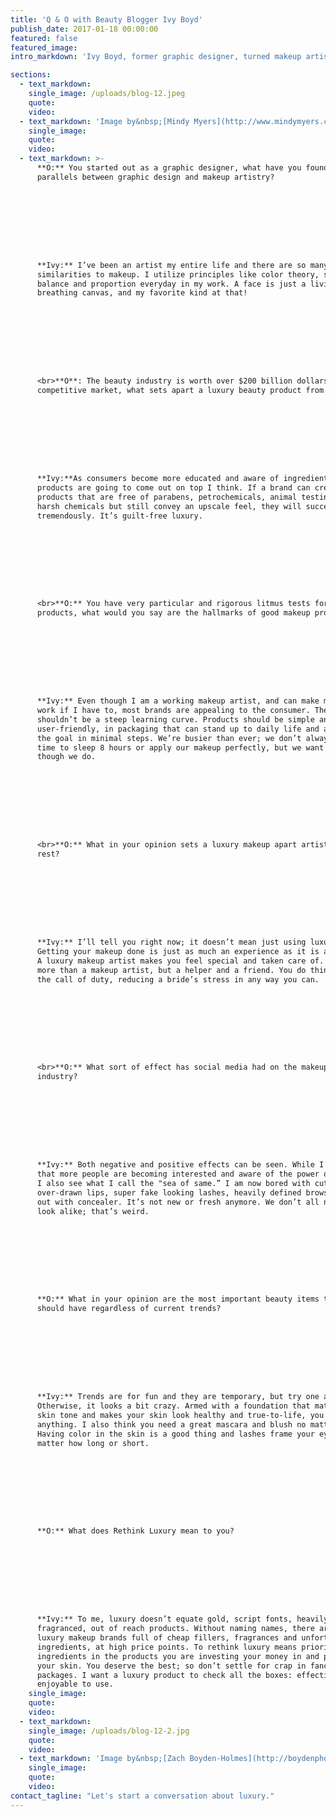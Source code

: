 ```yaml
---
title: 'Q & O with Beauty Blogger Ivy Boyd'
publish_date: 2017-01-18 00:00:00
featured: false
featured_image:
intro_markdown: 'Ivy Boyd, former graphic designer, turned makeup artist/ beauty blogger and contributor to More.com sat with Orit to discuss cosmetics, the impact of social media within the industry and her thoughts on where beauty fits in the luxury category.​'

sections:
  - text_markdown:
    single_image: /uploads/blog-12.jpeg
    quote:
    video:
  - text_markdown: 'Image by&nbsp;[Mindy Myers​](http://www.mindymyers.com/)'
    single_image:
    quote:
    video:
  - text_markdown: >-
      **O:** You started out as a graphic designer, what have you found are the
      parallels between graphic design and makeup artistry?









      **Ivy:** I’ve been an artist my entire life and there are so many
      similarities to makeup. I utilize principles like color theory, symmetry,
      balance and proportion everyday in my work. A face is just a living,
      breathing canvas, and my favorite kind at that!









      <br>**O**: The beauty industry is worth over $200 billion dollars, in this
      competitive market, what sets apart a luxury beauty product from the rest?









      **Ivy:**As consumers become more educated and aware of ingredients, cleaner
      products are going to come out on top I think. If a brand can create
      products that are free of parabens, petrochemicals, animal testing and
      harsh chemicals but still convey an upscale feel, they will succeed
      tremendously. It’s guilt-free luxury.









      <br>**O:** You have very particular and rigorous litmus tests for new
      products, what would you say are the hallmarks of good makeup products?









      **Ivy:** Even though I am a working makeup artist, and can make most things
      work if I have to, most brands are appealing to the consumer. There
      shouldn’t be a steep learning curve. Products should be simple and
      user-friendly, in packaging that can stand up to daily life and accomplish
      the goal in minimal steps. We’re busier than ever; we don’t always have the
      time to sleep 8 hours or apply our makeup perfectly, but we want to look as
      though we do.









      <br>**O:** What in your opinion sets a luxury makeup apart artist from the
      rest?









      **Ivy:** I’ll tell you right now; it doesn’t mean just using luxury brands.
      Getting your makeup done is just as much an experience as it is a result.
      A luxury makeup artist makes you feel special and taken care of. You become
      more than a makeup artist, but a helper and a friend. You do things beyond
      the call of duty, reducing a bride’s stress in any way you can.









      <br>**O:** What sort of effect has social media had on the makeup
      industry?









      **Ivy:** Both negative and positive effects can be seen. While I’m glad
      that more people are becoming interested and aware of the power of makeup,
      I also see what I call the "sea of same.” I am now bored with cut creases,
      over-drawn lips, super fake looking lashes, heavily defined brows carved
      out with concealer. It’s not new or fresh anymore. We don’t all need to
      look alike; that’s weird.









      **O:** What in your opinion are the most important beauty items that one
      should have regardless of current trends?









      **Ivy:** Trends are for fun and they are temporary, but try one at a time!
      Otherwise, it looks a bit crazy. Armed with a foundation that matches your
      skin tone and makes your skin look healthy and true-to-life, you can do
      anything. I also think you need a great mascara and blush no matter what.
      Having color in the skin is a good thing and lashes frame your eyes, no
      matter how long or short.









      **O:** What does Rethink Luxury mean to you?









      **Ivy:** To me, luxury doesn’t equate gold, script fonts, heavily
      fragranced, out of reach products. Without naming names, there are many
      luxury makeup brands full of cheap fillers, fragrances and unfortunate
      ingredients, at high price points. To rethink luxury means prioritizing the
      ingredients in the products you are investing your money in and putting on
      your skin. You deserve the best; so don’t settle for crap in fancy
      packages. I want a luxury product to check all the boxes: effective, safe,
      enjoyable to use.​
    single_image:
    quote:
    video:
  - text_markdown:
    single_image: /uploads/blog-12-2.jpg
    quote:
    video:
  - text_markdown: 'Image by&nbsp;[Zach Boyden-Holmes​](http://boydenphoto.com/)'
    single_image:
    quote:
    video:
contact_tagline: "Let's start a conversation about luxury."
---
```



